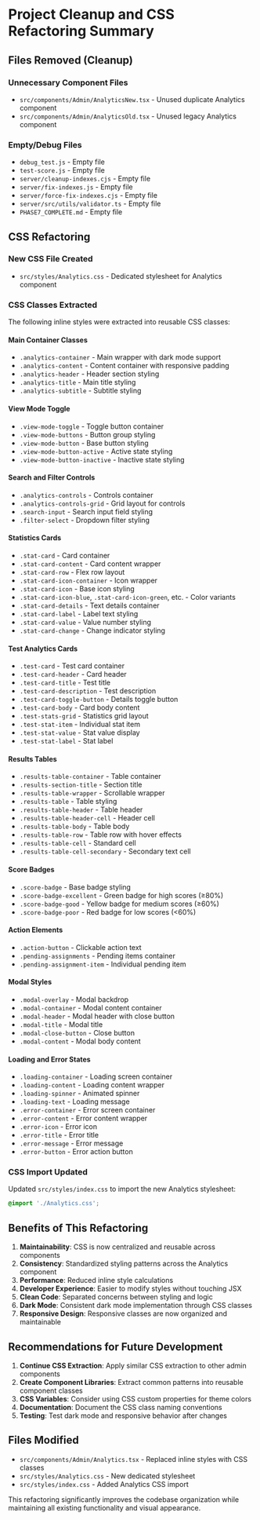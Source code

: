 # Project Cleanup and CSS Refactoring Summary

## Files Removed (Cleanup)

### Unnecessary Component Files
- `src/components/Admin/AnalyticsNew.tsx` - Unused duplicate Analytics component
- `src/components/Admin/AnalyticsOld.tsx` - Unused legacy Analytics component

### Empty/Debug Files
- `debug_test.js` - Empty file
- `test-score.js` - Empty file
- `server/cleanup-indexes.cjs` - Empty file
- `server/fix-indexes.js` - Empty file
- `server/force-fix-indexes.cjs` - Empty file
- `server/src/utils/validator.ts` - Empty file
- `PHASE7_COMPLETE.md` - Empty file

## CSS Refactoring

### New CSS File Created
- `src/styles/Analytics.css` - Dedicated stylesheet for Analytics component

### CSS Classes Extracted
The following inline styles were extracted into reusable CSS classes:

#### Main Container Classes
- `.analytics-container` - Main wrapper with dark mode support
- `.analytics-content` - Content container with responsive padding
- `.analytics-header` - Header section styling
- `.analytics-title` - Main title styling
- `.analytics-subtitle` - Subtitle styling

#### View Mode Toggle
- `.view-mode-toggle` - Toggle button container
- `.view-mode-buttons` - Button group styling
- `.view-mode-button` - Base button styling
- `.view-mode-button-active` - Active state styling
- `.view-mode-button-inactive` - Inactive state styling

#### Search and Filter Controls
- `.analytics-controls` - Controls container
- `.analytics-controls-grid` - Grid layout for controls
- `.search-input` - Search input field styling
- `.filter-select` - Dropdown filter styling

#### Statistics Cards
- `.stat-card` - Card container
- `.stat-card-content` - Card content wrapper
- `.stat-card-row` - Flex row layout
- `.stat-card-icon-container` - Icon wrapper
- `.stat-card-icon` - Base icon styling
- `.stat-card-icon-blue`, `.stat-card-icon-green`, etc. - Color variants
- `.stat-card-details` - Text details container
- `.stat-card-label` - Label text styling
- `.stat-card-value` - Value number styling
- `.stat-card-change` - Change indicator styling

#### Test Analytics Cards
- `.test-card` - Test card container
- `.test-card-header` - Card header
- `.test-card-title` - Test title
- `.test-card-description` - Test description
- `.test-card-toggle-button` - Details toggle button
- `.test-card-body` - Card body content
- `.test-stats-grid` - Statistics grid layout
- `.test-stat-item` - Individual stat item
- `.test-stat-value` - Stat value display
- `.test-stat-label` - Stat label

#### Results Tables
- `.results-table-container` - Table container
- `.results-section-title` - Section title
- `.results-table-wrapper` - Scrollable wrapper
- `.results-table` - Table styling
- `.results-table-header` - Table header
- `.results-table-header-cell` - Header cell
- `.results-table-body` - Table body
- `.results-table-row` - Table row with hover effects
- `.results-table-cell` - Standard cell
- `.results-table-cell-secondary` - Secondary text cell

#### Score Badges
- `.score-badge` - Base badge styling
- `.score-badge-excellent` - Green badge for high scores (≥80%)
- `.score-badge-good` - Yellow badge for medium scores (≥60%)
- `.score-badge-poor` - Red badge for low scores (<60%)

#### Action Elements
- `.action-button` - Clickable action text
- `.pending-assignments` - Pending items container
- `.pending-assignment-item` - Individual pending item

#### Modal Styles
- `.modal-overlay` - Modal backdrop
- `.modal-container` - Modal content container
- `.modal-header` - Modal header with close button
- `.modal-title` - Modal title
- `.modal-close-button` - Close button
- `.modal-content` - Modal body content

#### Loading and Error States
- `.loading-container` - Loading screen container
- `.loading-content` - Loading content wrapper
- `.loading-spinner` - Animated spinner
- `.loading-text` - Loading message
- `.error-container` - Error screen container
- `.error-content` - Error content wrapper
- `.error-icon` - Error icon
- `.error-title` - Error title
- `.error-message` - Error message
- `.error-button` - Error action button

### CSS Import Updated
Updated `src/styles/index.css` to import the new Analytics stylesheet:
```css
@import './Analytics.css';
```

## Benefits of This Refactoring

1. **Maintainability**: CSS is now centralized and reusable across components
2. **Consistency**: Standardized styling patterns across the Analytics component
3. **Performance**: Reduced inline style calculations
4. **Developer Experience**: Easier to modify styles without touching JSX
5. **Clean Code**: Separated concerns between styling and logic
6. **Dark Mode**: Consistent dark mode implementation through CSS classes
7. **Responsive Design**: Responsive classes are now organized and maintainable

## Recommendations for Future Development

1. **Continue CSS Extraction**: Apply similar CSS extraction to other admin components
2. **Create Component Libraries**: Extract common patterns into reusable component classes
3. **CSS Variables**: Consider using CSS custom properties for theme colors
4. **Documentation**: Document the CSS class naming conventions
5. **Testing**: Test dark mode and responsive behavior after changes

## Files Modified
- `src/components/Admin/Analytics.tsx` - Replaced inline styles with CSS classes
- `src/styles/Analytics.css` - New dedicated stylesheet
- `src/styles/index.css` - Added Analytics CSS import

This refactoring significantly improves the codebase organization while maintaining all existing functionality and visual appearance.
